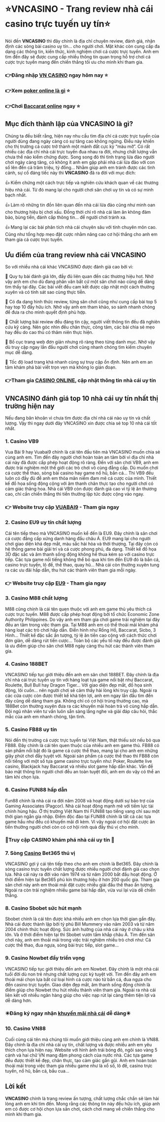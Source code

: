 # ⭐VNCASINO - Trang review nhà cái casino trực tuyến uy tín⭐
Nói đến **VNCASINO** thì đây chính là địa chỉ chuyên review, đánh giá, nhận định các sòng bài casino uy tín… cho người chơi. Mặt khác còn cung cấp đa dạng các thông tin, kiến thức, kinh nghiệm chơi cá cược trực tuyến. Anh em tìm đến đây sẽ được cung cấp nhiều thông tin quan trọng hỗ trợ chơi cá cược trực tuyến mang đến chiến thắng tối ưu cho mình khi tham gia.

### 👉Đăng nhập [VN CASINO](https://vncasino.org/) ngay hôm nay ⭐
### 👉Xem [poker online là gì](https://vncasino.org/poker-online/) ⭐
### 👉Chơi [Baccarat online](https://vncasino.org/baccarat-online/) ngay ⭐

## Mục đích thành lập của VNCASINO là gì?
Chúng ta đều biết rằng, hiện nay nhu cầu tìm địa chỉ cá cược trực tuyến của người dùng đang ngày càng có sự tăng cao không ngừng. Điều này khiến cho thị trường cá cược trở thành một mảnh đất cực kỳ “màu mỡ”. Có rất nhiều các địa chỉ nhà cái trực tuyến đua nhau ra đời, nhưng chất lượng vẫn chưa thể nào kiểm chứng được. Song song đó thì tình trạng lừa đảo người chơi ngày càng tăng, có không ít anh em gặp phải nhà cái lừa đảo với con số lên đến cả trăm triệu, tỷ đồng… Nhằm giúp anh em tránh được các tình cảnh, sự cố đáng tiếc này thì **VNCASINO** đã ra đời với mục đích:

👍 Kiểm chứng một cách trực tiếp và nghiên cứu khách quan về các thương hiệu nhà cái. Từ đó mang lại cho người chơi sân chơi uy tín và có sự minh bạch nhất.

👍 Làm rõ những tin đồn liên quan đến nhà cái lừa đảo cũng như minh oan cho thương hiệu bị chơi xấu. Đồng thời chỉ rõ nhà cái làm ăn không đảm bảo, bùng tiền, đánh cắp thông tin… để người chơi tránh xa.

👍 Mang lại các bài phân tích nhà cái chuyên sâu với tính chuyên môn cao. Cũng như tổng hợp mẹo đặt cược nhằm nâng cao cơ hội thắng cho anh em tham gia cá cược trực tuyến.

## Ưu điểm của trang review nhà cái VNCASINO
So với nhiều nhà cái khác VNCASINO được đánh giá cao bởi vì:

💪 Quy tụ bài đánh giá lớn, đầy đủ liên quan đến các thương hiệu hot. Nhờ vậy anh em cho dù đang phân vân bất cứ một sân chơi nào cũng dễ dàng tìm thấy tại đây. Các bài viết đều cam kết được cập nhật một cách thường xuyên và có tính sát sao cùng thực tiễn.

💪 Có đa dạng hình thức review, từng sân chơi cũng như cung cấp bài top 5 hay top 10 đầy hữu ích. Nhờ vậy anh em tham khảo, so sánh nhanh chóng để đưa ra cho mình quyết định phù hợp.

💪 Chất lượng bài review đều đáng tin cậy, người viết thông tin đều đã nghiên cứu kỹ càng. Nên góc nhìn đều chân thực, công tâm, các bài chia sẻ mẹo hay đều do cao thủ có thâm niên thực hiện.

💪 Bố cục trang web đơn giản nhưng rõ ràng theo từng danh mục. Nhờ vậy dù truy cập ngay lần đầu người chơi cũng nhanh chóng tìm kiếm chuyên mục dễ dàng.

💪 Tốc độ load trang khá nhanh cùng sự truy cập ổn định. Nên anh em an tâm khám phá bài viết trọn vẹn mà không lo gián đoạn.

### 👉Tham gia [CASINO ONLINE](https://vncasino.org/), cập nhật thông tin nhà cái uy tín

## VNCASINO đánh giá top 10 nhà cái uy tín nhất thị trường hiện nay
Nếu đang băn khoăn vì chưa tìm được địa chỉ nhà cái nào uy tín và chất lượng. Vậy thì ngay dưới đây VNCASINO xin được chia sẻ top 10 nhà cái tốt nhất.
### 1. Casino VB9
Vua Bài 9 hay Vuabai9 chính là cái tên đầu tiên mà VNCASINO muốn chia sẻ cùng anh em. Tìm đến đây người chơi hoàn toàn an tâm bởi vì địa chỉ nhà cái này đã được cấp phép hoạt động rõ ràng. Đến với sân chơi VB9, anh em được trải nghiệm một thế giới các trò chơi vô cùng đẳng cấp. Dù muốn chơi cá cược thể thao, sòng bài casino hay game nổ hũ, bắn cá… Thì VB9 đều luôn có đầy đủ để anh em thỏa mãn niềm đam mê cá cược của mình.
Thiết kế đồ họa sống động cộng với âm thanh chân thực tạo cho người chơi có cảm giác thăng hoa. Nhà cái VB9 còn được đánh giá cao vì tỷ lệ ăn thương cao, chỉ cần chiến thắng thì tiền thưởng lập tức được cộng vào ngay.

### 👉 Website truy cập [VUABAI9](https://vncasino.org/nha-cai-online-vuabai9/) - Tham gia ngay

### 2. Casino EU9 uy tín chất lượng
Cái tên tiếp theo mà VNCASINO muốn kể đến là EU9. Đây chính là sân chơi cá cược đẳng cấp xứng danh hàng đầu châu Á. EU9 mang lại cho người chơi giao diện khá đẹp mắt, màu sắc hài hòa và thời thượng. Tại đây còn có hệ thống game bài giải trí và cá cược phong phú, đa dạng. Thiết kế đồ họa 3D đặc sắc và âm thanh sống động không hề thua kém so với casino trực tiếp.
Các tựa game nổi tiếng không thể bỏ qua khi tìm đến EU9 đó là bắn cá, casino trực tuyến, lô đề, thể thao, quay hũ… Nhà cái còn thường xuyên tung ra các ưu đãi hấp dẫn, thu hút các thành viên tham gia mỗi ngày.

### 👉 Website truy cập [EU9](https://vncasino.org/nha-cai-online-eu9/) - Tham gia ngay

### 3. Casino M88 chất lượng
M88 cũng chính là cái tên quen thuộc với anh em game thủ yêu thích cá cược trực  tuyến. M88 được cấp phép hoạt động bởi tổ chức Economic Zone Authority Philippines. Do vậy anh em tham gia chơi game trải nghiệm tại đây đều an tâm trong việc tham gia. Tại M88 anh em có thể thoải mái khám phá hàng loạt các trò chơi hấp dẫn. Điển hình như Rồng Hổ, Baccarat, Sicbo, 3 Hình…
Thiết kế đặc sắc ấn tượng, tỷ lệ ăn tiền cao cộng với cách thức chơi đơn giản, dễ dàng rút tiền cược… Toàn bộ các yếu tố này đều được đánh giá là ưu điểm giúp cho sân chơi M88 ngày càng thu hút các thành viên tham gia.

### 4. Casino 188BET
VNCASINO tiếp tục giới thiệu đến anh em sân chơi 188BET. Đây chính là địa chỉ nhà cái trực tuyến uy tín với hàng loạt tựa game nổi bật như Baccarat, Roulette, Bull Bull hay Dragon Tiger… Với giao diện đẹp mắt, đồ họa sinh động, lôi cuốn… nên người chơi sẽ cảm thấy hài lòng khi truy cập. Ngoài ra các cửa cược còn được thiết kế khá tiện lợi, anh em ngay lần đầu tìm đến đây cũng dễ dàng tham gia.
Không chỉ có cơ hội trúng thưởng cao, mà 188Bet còn thường xuyên đưa ra các khuyến mãi hoàn trả vô cùng hấp dẫn. Đội ngũ nhân viên tư vấn luôn sẵn sàng lắng nghe và giải đáp câu hỏi, thắc mắc của anh em nhanh chóng, tận tình.

### 5. Casino FB88 uy tín
Nói đến thị trường cá cược trực tuyến tại Việt Nam, thật thiếu sót nếu bỏ qua FB88. Đây chính là cái tên quen thuộc của nhiều anh em game thủ. FB88 có sản phẩm nổi bật đó là game cá cược thể thao, mang lại cho anh em những giây phút chơi đầy tuyệt vời.
Ngoài sản phẩm cá cược thể thao thì FB88 còn nổi tiếng với một số tựa game casino trực tuyến như: Poker, Roulette live casino, Blackjack hay Baccarat và nhiều slot game hấp dẫn khác. Vấn đề bảo mật thông tin người chơi đều an toàn tuyệt đối, anh em do vậy có thể an tâm khi chọn lựa.

### 6. Casino FUN88 hấp dẫn
Fun88 chính là nhà cái ra đời năm 2008 và hoạt động dưới sự bảo trợ của Gaming Associates (Pagcor). Nhà cái hoạt động mạnh mẽ với tiềm lực tài chính hùng hậu. Ở thị trường Việt Nam thì FUN88 tạo tiếng vang chỉ sau một thời gian ngắn gia nhập.
Điểm độc đáo tại FUN88 chính là tất cả các tựa game hầu như đều có khuyến mãi đi kèm. Vì vậy ngoài cơ hội đặt cược ăn tiền thưởng người chơi còn có cơ hội rinh quà đầy thú vị cho mình.

### 🔅Truy cập CASINO khám phá nhà cái uy tín 🔅

### 7. Sòng [Casino](https://vncasino.org/) Bet365 thú vị
VNCASINO gợi ý cái tên tiếp theo cho anh em chính là Bet365. Đây chính là sòng casino trực tuyến chất lượng được nhiều người chơi đánh giá cao chọn lựa. Nhà cái này ra đời vào năm 1974 và từ năm 2000 bắt đầu hoạt động. Ở thời điểm hiện tại Bet365 phủ kín thương hiệu ở hơn 200 quốc gia.
Tham gia sân chơi này anh em thoải mái đặt cược nhiều giải đấu thể thao ấn tượng. Ngoài ra còn trải nghiệm nhiều game bài hấp dẫn, vừa vui lại vừa dễ chiến thắng.

### 8. Casino Sbobet sức hút mạnh
Sbobet chính là cái tên được khá nhiều anh em chọn lựa thời gian gần đây. Nhà cái được thành lập bởi tỷ phú Bill Mummery vào năm 2003 và từ năm 2004 chính thức hoạt động. Sức ảnh hưởng của nhà cái này ở châu  u khá lớn. Và ở thời điểm hiện tại thì Sbobet vươn tầm khắp châu Á.
Tìm đến sân chơi này, anh em thoải mái trong việc trải nghiệm nhiều trò chơi như: Cá cược thể thao, đua ngựa, sòng bài trực tiếp, slot game…

### 9. Casino Nowbet đầy triển vọng
VNCASINO tiếp tục giới thiệu đến anh em Nowbet. Đây chính là một nhà cái tuổi đời dù non trẻ nhưng chất lượng cực kỳ tuyệt vời. Tìm đến đây anh em thoải mái chọn lựa bất cứ loại hình cá cược nào từ bắn cá, đua ngựa cho đến casino trực tuyến.
Giao diện đẹp mắt, âm thanh sống động chính là điểm giúp cho Nowbet thu hút nhiều thành viên tham gia. Ngoài ra nhà cái liên kết với nhiều ngân hàng giúp cho việc nạp rút lại càng thêm tiện lợi và dễ dàng hơn.

### ✴️Đăng ký ngay nhận [khuyến mãi nhà cái](https://vncasino.org/khuyen-mai/) dễ dàng✴️

### 10. Casino VN88
Cuối cùng cái tên mà chúng tôi muốn giới thiệu cùng anh em chính là VN88. Đây chính là địa chỉ nhà cái uy tín, chất lượng và được nhiều anh em yêu thích chọn lựa hiện nay. Website với hình ảnh trái bóng đỏ, ngôi sao vàng 5 cánh và hai chữ VN mang đậm phong cách của nước nhà.
Các tựa game đều được thiết kế đẹp, chân thực, tạo cảm giác gần gũi. Anh em hoàn toàn thoải mái trong việc tham gia nhiều game như là xổ số, lô đề, casino trực  tuyến, nổ hũ, bắn cá, bầu cua…

## Lời kết
**VNCASINO** chính là trang review ấn tượng, chất lượng chắc chắn sẽ làm hài lòng anh em khi tìm đến. Mong rằng các thông tin này đều hữu ích, giúp anh em có được cơ hội chọn lựa sân chơi, cách chơi mang về chiến thắng cho mình khi tham gia.
